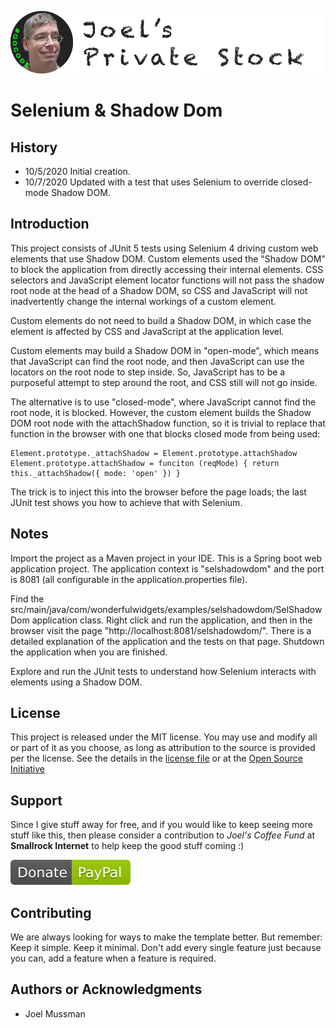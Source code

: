 ![](.common/joels-private-stock.png?raw=true)

# Selenium & Shadow Dom

## History

* 10/5/2020 Initial creation.
* 10/7/2020 Updated with a test that uses Selenium to override closed-mode Shadow DOM.

## Introduction

This project consists of JUnit 5 tests using Selenium 4 driving custom web elements that use Shadow DOM.
Custom elements used the "Shadow DOM" to block the application from directly accessing their internal elements.
CSS selectors and JavaScript element locator functions will not pass the shadow root node at the head of
a Shadow DOM, so CSS and JavaScript will not inadvertently change the internal workings of a custom element.

Custom elements do not need to build a Shadow DOM, in which case the element is affected by CSS and JavaScript at
the application level.

Custom elements may build a Shadow DOM in "open-mode", which means that JavaScript can find the root node,
and then JavaScript can use the locators on the root node to step inside.
So, JavaScript has to be a purposeful attempt to step around the root, and CSS still will not go inside.

The alternative is to use "closed-mode", where JavaScript cannot find the root node, it is blocked.
However, the custom element builds the Shadow DOM root node with the attachShadow function, so it is
trivial to replace that function in the browser with one that blocks closed mode from being used:

    Element.prototype._attachShadow = Element.prototype.attachShadow
    Element.prototype.attachShadow = funciton (reqMode) { return this._attachShadow({ mode: 'open' }) }

The trick is to inject this into the browser before the page loads; the last JUnit test shows you how to
achieve that with Selenium.

## Notes

Import the project as a Maven project in your IDE.
This is a Spring boot web application project.
The application context is "selshadowdom" and the port is 8081 (all configurable in the application.properties file).

Find the src/main/java/com/wonderfulwidgets/examples/selshadowdom/SelShadowDom application class.
Right click and run the application, and then in the browser visit the page "http://localhost:8081/selshadowdom/".
There is a detailed explanation of the application and the tests on that page.
Shutdown the application when you are finished.

Explore and run the JUnit tests to understand how Selenium interacts with elements using a Shadow DOM.

## License

This project is released under the MIT license. You may use and modify all or part of it as you choose, as long as attribution to the source is provided per the license. See the details in the [license file](./LICENSE.md) or at the [Open Source Initiative](https://opensource.org/licenses/MIT)

## Support

Since I give stuff away for free, and if you would like to keep seeing more stuff like this, then please consider
a contribution to *Joel's Coffee Fund* at **Smallrock Internet** to help keep the good stuff coming :)<br />

[![Donate](./.common/Donate-Paypal.svg)](https://www.paypal.com/cgi-bin/webscr?cmd=_s-xclick&hosted_button_id=XPUGVGZZ8RUAA)

## Contributing

We are always looking for ways to make the template better. But remember: Keep it simple. Keep it minimal. Don't add every single feature just because you can, add a feature when a feature is required.

## Authors or Acknowledgments

* Joel Mussman
